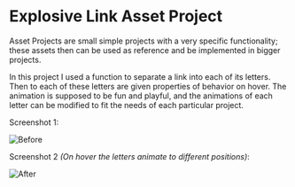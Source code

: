 # Explosive Link Asset Project

Asset Projects are small simple projects with a very specific functionality; these assets then can be used as reference and be implemented in bigger projects.

In this project I used a function to separate a link into each of its letters. Then to each of these letters are given properties of behavior on hover. The animation is supposed to be fun and playful, and the animations of each letter can be modified to fit the needs of each particular project.

Screenshot 1: 

![Before](https://escrituras-eremitas.com/wp-content/uploads/2023/01/Screenshot-2023-01-17-113001.png)

Screenshot 2 *(On hover the letters animate to different positions)*:

![After](https://escrituras-eremitas.com/wp-content/uploads/2023/01/Screenshot-2023-01-17-112922.png)
